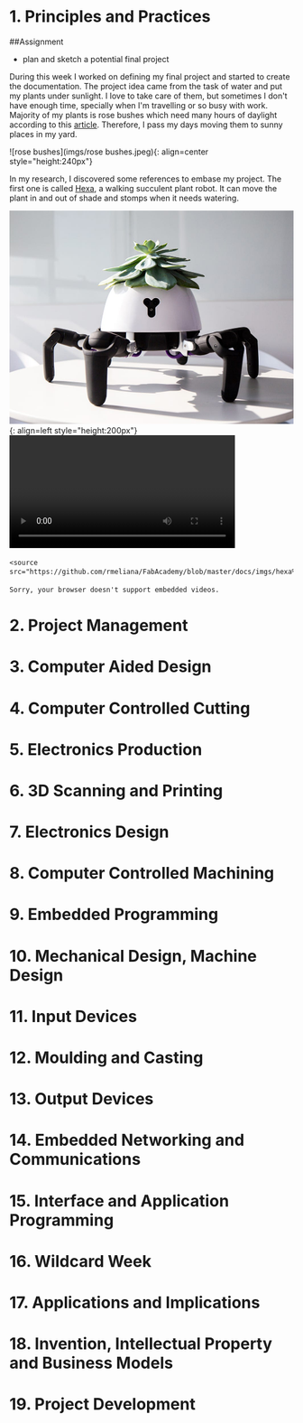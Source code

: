 # 1. Principles and Practices

##Assignment

* plan and sketch a potential final project

During this week I worked on defining my final project and started to create the documentation.
The project idea came from the task of water and put my plants under sunlight. I love to take care
of them, but sometimes I don't have enough time, specially when I'm travelling or so busy with work.
Majority of my plants is rose bushes which need many hours of daylight according to this [article](https://homeguides.sfgate.com/roses-need-full-sun-71200.html).
Therefore, I pass my days moving them to sunny places in my yard.

![rose bushes](imgs/rose bushes.jpeg){: align=center style="height:240px"}

In my research, I discovered some references to embase my project. The first one is called [Hexa](https://www.businessinsider.com/the-hexa-robot-can-take-care-of-your-plants-2018-7),
a walking succulent plant robot. It can move the plant in and out of shade and stomps when it needs watering.

![Hexa](imgs/Hexa.jpg){: align=left style="height:200px"}	
<video controls height="200">

    <source src="https://github.com/rmeliana/FabAcademy/blob/master/docs/imgs/hexa%20walk.mp4>

    Sorry, your browser doesn't support embedded videos.
</video> 

# 2. Project Management


# 3. Computer Aided Design

# 4. Computer Controlled Cutting
# 5. Electronics Production
# 6. 3D Scanning and Printing
# 7. Electronics Design
# 8. Computer Controlled Machining
# 9. Embedded Programming
# 10. Mechanical Design, Machine Design
# 11. Input Devices
# 12. Moulding and Casting
# 13. Output Devices
# 14. Embedded Networking and Communications
# 15. Interface and Application Programming
# 16. Wildcard Week
# 17. Applications and Implications
# 18. Invention, Intellectual Property and Business Models
# 19. Project Development